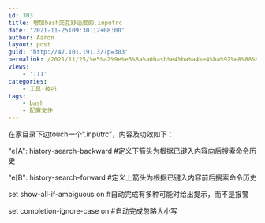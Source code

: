 ```yaml
---
id: 303
title: 增加bash交互舒适度的.inputrc
date: '2021-11-25T09:30:12+08:00'
author: Aaron
layout: post
guid: 'http://47.101.191.3/?p=303'
permalink: /2021/11/25/%e5%a2%9e%e5%8a%a0bash%e4%ba%a4%e4%ba%92%e8%88%92%e9%80%82%e5%ba%a6%e7%9a%84-inputrc/
views:
    - '111'
categories:
    - 工具-技巧
tags:
    - bash
    - 配置文件
---
```


在家目录下边touch一个“.inputrc”，内容及功效如下：

"e\[A": history-search-backward #定义下箭头为根据已键入内容向后搜索命令历史

"e\[B": history-search-forward #定义上箭头为根据已键入内容前后搜索命令历史

set show-all-if-ambiguous on #自动完成有多种可能时给出提示，而不是报警

set completion-ignore-case on #自动完成忽略大小写